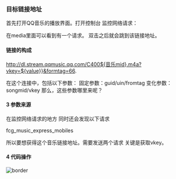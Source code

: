 ### 目标链接地址

首先打开QQ音乐的播放界面。打开控制台 监控网络请求：

在media里面可以看到有一个请求。 双击之后就会跳到该链接地址。



#### 链接的构成

http://dl.stream.qqmusic.qq.com/C400${音乐mid}.m4a?vkey=${value}}&formtag=66.

在这个连接中，包括以下参数：
固定参数：guid/uin/fromtag
变化参数：songmid/vkey
那么，这些参数哪里来呢？



#### 3 参数来源

在监控网络请求的地方 同时还会发现以下请求

fcg_music_express_mobiles

所以要想获得这个音乐链接地址。需要发送两个请求 关键是获取vkey。



#### 4 代码操作

![border](https://upload-images.jianshu.io/upload_images/8361762-6637e1ddc455e845.png?imageMogr2/auto-orient/strip%7CimageView2/2/w/522)



